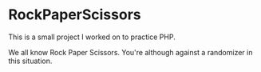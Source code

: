 # RockPaperScissors
This is a small project I worked on to practice PHP.

We all know Rock Paper Scissors.
You're although against a randomizer in this situation.
